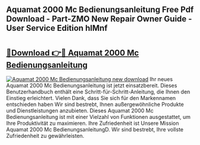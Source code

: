 ## Aquamat 2000 Mc Bedienungsanleitung Free Pdf Download - Part-ZMO New Repair Owner Guide - User Service Edition hlMnf

# <h2><a href="http://df1c4hd.blite.top/?on=Aquamat+2000+Mc+Bedienungsanleitung">🔗Download 👉🔴 Aquamat 2000 Mc Bedienungsanleitung</a></h2>

[![Aquamat 2000 Mc Bedienungsanleitung new download](https://i.imgur.com/lujVjoI.png)](http://df1c4hd.blite.top/?on=Aquamat+2000+Mc+Bedienungsanleitung)
Ihr neues Aquamat 2000 Mc Bedienungsanleitung ist jetzt einsatzbereit. Dieses Benutzerhandbuch enthält eine Schritt-für-Schritt-Anleitung, die Ihnen den Einstieg erleichtert. Vielen Dank, dass Sie sich für den Markennamen entschieden haben Wir sind bestrebt, Ihnen außergewöhnliche Produkte und Dienstleistungen anzubieten. Dieses Aquamat 2000 Mc Bedienungsanleitung ist mit einer Vielzahl von Funktionen ausgestattet, um Ihre Produktivität zu maximieren. Ihre Zufriedenheit ist Unsere Mission Aquamat 2000 Mc BedienungsanleitungD. Wir sind bestrebt, Ihre vollste Zufriedenheit zu gewährleisten.
